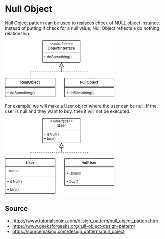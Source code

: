 # Null Object

Null Object pattern can be used to replaces check of NULL object instance. Instead of putting if check for a null value, Null Object reflects a do nothing relationship.

![base](img/base.jpg)

For example, we will make a User object where the user can be null. If the user is null and they want to buy, then it will not be executed.

![example](img/example.jpg)

## Source
- https://www.tutorialspoint.com/design_pattern/null_object_pattern.htm
- https://www.geeksforgeeks.org/null-object-design-pattern/
- https://sourcemaking.com/design_patterns/null_object